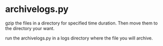 archivelogs.py
===========

gzip the files in a directory for specified time duration. Then move them to the directory your want.

run the archivelogs.py in a logs directory where the file you will archive.
